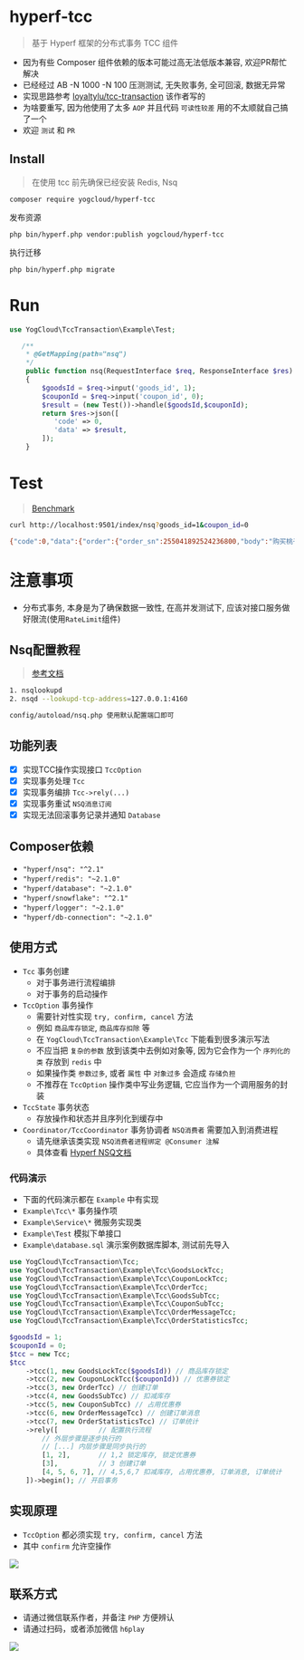 # hyperf-tcc

> 基于 Hyperf 框架的分布式事务 TCC 组件
    
 - 因为有些 Composer 组件依赖的版本可能过高无法低版本兼容, 欢迎PR帮忙解决
 - 已经经过 AB -N 1000 -N 100 压测测试, 无失败事务, 全可回滚, 数据无异常
 - 实现思路参考 [loyaltylu/tcc-transaction](https://github.com/lizhanfei) 该作者写的
 - 为啥要重写, 因为他使用了太多 `AOP` 并且代码 `可读性较差` 用的不太顺就自己搞了一个
 - 欢迎 `测试` 和 `PR`
    
## Install
> 在使用 tcc 前先确保已经安装 Redis, Nsq
```
composer require yogcloud/hyperf-tcc
```
发布资源
```
php bin/hyperf.php vendor:publish yogcloud/hyperf-tcc
```
执行迁移
```
php bin/hyperf.php migrate
```

# Run

```php
use YogCloud\TccTransaction\Example\Test;

   /**
    * @GetMapping(path="nsq")
    */
    public function nsq(RequestInterface $req, ResponseInterface $res)
    {
        $goodsId = $req->input('goods_id', 1);
        $couponId = $req->input('coupon_id', 0);
        $result = (new Test())->handle($goodsId,$couponId);
        return $res->json([
           'code' => 0,
           'data' => $result,
        ]);
    }
```

# Test
> [Benchmark](./Benchmark.md)
```bash
curl http://localhost:9501/index/nsq?goods_id=1&coupon_id=0

{"code":0,"data":{"order":{"order_sn":255041892524236800,"body":"购买桃子","total_fee":"200.00","goods_id":1,"id":2483},"goods":{"id":1,"price":"200.00","name":"桃子","num":9994,"lock":0,"sale":6},"coupon":null}}
```

# 注意事项

- 分布式事务, 本身是为了确保数据一致性, 在高并发测试下, 应该对接口服务做好限流(使用`RateLimit`组件)


## Nsq配置教程

> [参考文档](https://nsq.io/overview/quick_start.html)

```bash
1. nsqlookupd
2. nsqd --lookupd-tcp-address=127.0.0.1:4160

config/autoload/nsq.php 使用默认配置端口即可
```

## 功能列表

 - [X] 实现TCC操作实现接口 `TccOption`
 - [X] 实现事务处理 `Tcc`
 - [X] 实现事务编排 `Tcc->rely(...)`
 - [X] 实现事务重试 `NSQ消息订阅`
 - [X] 实现无法回滚事务记录并通知 `Database`

## Composer依赖

 - `"hyperf/nsq": "^2.1"`
 - `"hyperf/redis": "~2.1.0"`
 - `"hyperf/database": "~2.1.0"`
 - `"hyperf/snowflake": "^2.1"`
 - `"hyperf/logger": "~2.1.0"`
 - `"hyperf/db-connection": "~2.1.0"`

## 使用方式

 - `Tcc` 事务创建
    - 对于事务进行流程编排
    - 对于事务的启动操作
 - `TccOption` 事务操作
    - 需要针对性实现 `try, confirm, cancel` 方法
    - 例如 `商品库存锁定`,  `商品库存扣除` 等
    - 在 `YogCloud\TccTransaction\Example\Tcc` 下能看到很多演示写法
    - 不应当把 `复杂的参数` 放到该类中去例如对象等, 因为它会作为一个 `序列化的类` 存放到 `redis` 中
    - 如果操作类 `参数过多`, 或者 `属性` 中 `对象过多` 会造成 `存储负担`
    - 不推荐在 `TccOption` 操作类中写业务逻辑, 它应当作为一个调用服务的封装
 - `TccState` 事务状态
    - 存放操作和状态并且序列化到缓存中
 - `Coordinator/TccCoordinator` 事务协调者 `NSQ消费者` 需要加入到消费进程
    - 请先继承该类实现 `NSQ消费者进程绑定 @Consumer 注解`
    - 具体查看 [Hyperf NSQ文档](https://hyperf.wiki/2.0/#/zh-cn/nsq)

### 代码演示

 - 下面的代码演示都在 `Example` 中有实现
 - `Example\Tcc\*` 事务操作项
 - `Example\Service\*` 微服务实现类
 - `Example\Test` 模拟下单接口
 - `Example\database.sql` 演示案例数据库脚本, 测试前先导入

```php
use YogCloud\TccTransaction\Tcc;
use YogCloud\TccTransaction\Example\Tcc\GoodsLockTcc;
use YogCloud\TccTransaction\Example\Tcc\CouponLockTcc;
use YogCloud\TccTransaction\Example\Tcc\OrderTcc;
use YogCloud\TccTransaction\Example\Tcc\GoodsSubTcc;
use YogCloud\TccTransaction\Example\Tcc\CouponSubTcc;
use YogCloud\TccTransaction\Example\Tcc\OrderMessageTcc;
use YogCloud\TccTransaction\Example\Tcc\OrderStatisticsTcc;

$goodsId = 1;
$couponId = 0;
$tcc = new Tcc;
$tcc
    ->tcc(1, new GoodsLockTcc($goodsId)) // 商品库存锁定
    ->tcc(2, new CouponLockTcc($couponId)) // 优惠券锁定
    ->tcc(3, new OrderTcc) // 创建订单
    ->tcc(4, new GoodsSubTcc) // 扣减库存
    ->tcc(5, new CouponSubTcc) // 占用优惠券
    ->tcc(6, new OrderMessageTcc) // 创建订单消息
    ->tcc(7, new OrderStatisticsTcc) // 订单统计
    ->rely([          // 配置执行流程
        // 外层步骤是逐步执行的
        // [...] 内层步骤是同步执行的
        [1, 2],       // 1,2 锁定库存, 锁定优惠券
        [3],          // 3 创建订单
        [4, 5, 6, 7], // 4,5,6,7 扣减库存, 占用优惠券, 订单消息, 订单统计
    ])->begin(); // 开启事务
```

## 实现原理

 - `TccOption` 都必须实现 `try, confirm, cancel` 方法
 - 其中 `confirm` 允许空操作
 
 ![](https://h6play.oss-cn-shenzhen.aliyuncs.com/process.png)

## 联系方式
 
 - 请通过微信联系作者，并备注 `PHP` 方便辨认
 - 请通过扫码，或者添加微信 `h6play`
 
 
 ![](https://h6play.oss-cn-shenzhen.aliyuncs.com/wx.png)